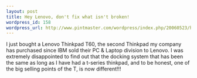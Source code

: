 ```yaml
--- 
layout: post
title: Hey Lenovo, don't fix what isn't broken!
wordpress_id: 158
wordpress_url: http://www.pintmaster.com/wordpress/index.php/20060523/hey-lenovo-dont-fix-what-isnt-broken/
---
```

I just bought a Lenovo Thinkpad T60, the second Thinkpad my company has purchased since IBM sold their PC & Laptop division to Lenovo. I was extremely disappointed to find out that the docking system that has been the same as long as I have had a t-series thinkpad, and to be honest, one of the big selling points of the T, is now different!!!
